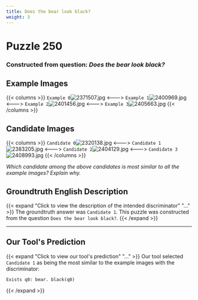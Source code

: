 ```yaml
---
title: Does the bear look black?
weight: 3
---
```


# Puzzle 250
### Constructed from question: _Does the bear look black?_


## Example Images
{{< columns >}}
`Example 0`![2371507.jpg](/gqa_images/2371507.jpg)
<--->
`Example 1`![2400969.jpg](/gqa_images/2400969.jpg)
<--->
`Example 2`![2401456.jpg](/gqa_images/2401456.jpg)
<--->
`Example 3`![2405663.jpg](/gqa_images/2405663.jpg)
{{< /columns >}}

## Candidate Images
{{< columns >}}
`Candidate 0`![2320138.jpg](/gqa_images/2320138.jpg)
<--->
`Candidate 1`![2383205.jpg](/gqa_images/2383205.jpg)
<--->
`Candidate 2`![2404129.jpg](/gqa_images/2404129.jpg)
<--->
`Candidate 3`![2408993.jpg](/gqa_images/2408993.jpg)
{{< /columns >}}

*Which candidate among the above candidates is most similar to all the example images? Explain why.*

## Groundtruth English Description

{{< expand "Click to view the description of the intended discriminator" "..." >}}
The groundtruth answer was `Candidate 1`. This puzzle was constructed from the question `Does the bear look black?`.
{{< /expand >}}

---

## Our Tool's Prediction

{{< expand "Click to view our tool's prediction" "..." >}}
Our tool selected `Candidate 1` as being the most similar to the example images with the discriminator:
```plaintext
Exists q0: bear. black(q0)
```
{{< /expand >}}
